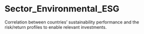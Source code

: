 # Sector_Environmental_ESG
Correlation between countries’ sustainability performance and the risk/return profiles to enable relevant investments.
